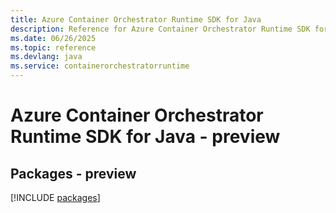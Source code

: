 ```yaml
---
title: Azure Container Orchestrator Runtime SDK for Java
description: Reference for Azure Container Orchestrator Runtime SDK for Java
ms.date: 06/26/2025
ms.topic: reference
ms.devlang: java
ms.service: containerorchestratorruntime
---
```

# Azure Container Orchestrator Runtime SDK for Java - preview
## Packages - preview
[!INCLUDE [packages](container-orchestrator-runtime-index.md)]